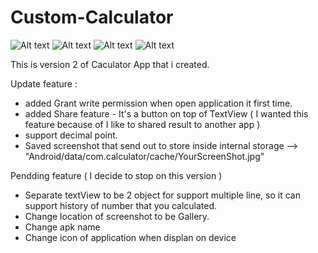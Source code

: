 # Custom-Calculator

![Alt text](https://github.com/korakod2012/Custom-Calculator/blob/master/screenshot/01.jpg?raw=true )
![Alt text](https://github.com/korakod2012/Custom-Calculator/blob/master/screenshot/02.jpg?raw=true )
![Alt text](https://github.com/korakod2012/Custom-Calculator/blob/master/screenshot/03.jpg?raw=true )
![Alt text](https://github.com/korakod2012/Custom-Calculator/blob/master/screenshot/04.jpg?raw=true )

This is version 2 of Caculator App that i created.

Update feature :

- added Grant write permission when open application it first time.
- added Share feature - It's a button on top of TextView ( I wanted this feature because of I like to shared result to another app )
- support decimal point.
- Saved screenshot that send out to store inside internal storage -->  "Android/data/com.calculator/cache/YourScreenShot.jpg"



Pendding feature ( I decide to stop on this version )

- Separate textView to be 2 object for support multiple line, so it can support history of number that you calculated.
- Change location of screenshot to be Gallery.
- Change apk name
- Change icon of application when displan on device
